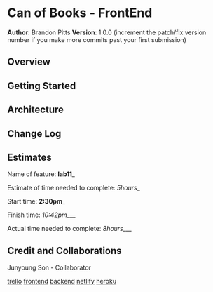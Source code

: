 # Can of Books - FrontEnd

**Author**: Brandon Pitts
**Version**: 1.0.0 (increment the patch/fix version number if you make more commits past your first submission)

## Overview
<!-- Provide a high level overview of what this application is and why you are building it, beyond the fact that it's an assignment for this class. (i.e. What's your problem domain?) -->

## Getting Started
<!-- What are the steps that a user must take in order to build this app on their own machine and get it running? -->

## Architecture
<!-- Provide a detailed description of the application design. What technologies (languages, libraries, etc) you're using, and any other relevant design information. -->

## Change Log
<!-- Use this area to document the iterative changes made to your application as each feature is successfully implemented. Use time stamps. Here's an example:

01-01-2001 4:59pm - Application now has a fully-functional express server, with a GET route for the location resource. -->

## Estimates
Name of feature: __lab11___

Estimate of time needed to complete: _5hours__

Start time: __2:30pm___

Finish time: _10:42pm____

Actual time needed to complete: _8hours____

## Credit and Collaborations

Junyoung Son - Collaborator

[trello](https://trello.com/b/Ko1TmmHB/building-crud-apps-with-mongodb-lab11)
[frontend](https://github.com/brandomoki/can-of-books-backend)
[backend](https://github.com/Junyoungson808/can-of-books-frontend)
[netlify](https://radiant-arithmetic-aa4507.netlify.app/)
[heroku](https://can-of-books-lab.herokuapp.com/)